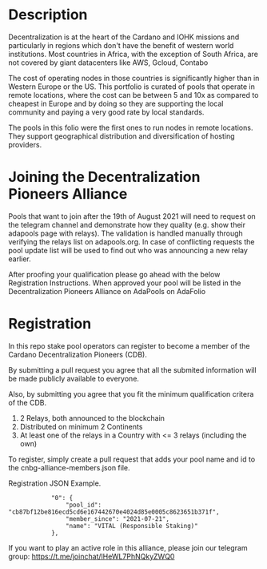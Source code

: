 # Description

Decentralization is at the heart of the Cardano and IOHK missions and particularly in regions which don't have the benefit of western world institutions. Most countries in Africa, with the exception of South Africa, are not covered by giant datacenters like AWS, Gcloud, Contabo 

The cost of operating nodes in those countries is significantly higher than in Western Europe or the US. This portfolio is curated of pools that operate in remote locations, where the cost can be between 5 and 10x as compared to cheapest in Europe and by doing so they are supporting the local community and paying a very good rate by local standards.

The pools in this folio were the first ones to run nodes in remote locations. They support geographical distribution and diversification of hosting providers.

# Joining the Decentralization Pioneers Alliance

Pools that want to join after the 19th of August 2021 will need to request on the telegram channel and demonstrate how they quality (e.g. show their adapools page with relays).
The validation is handled manually through verifying the relays list on adapools.org. In case of conflicting requests the pool update list will be used to find out who was announcing a new relay earlier.

After proofing your qualification please go ahead with the below Registration Instructions.
When approved your pool will be listed in the Decentralization Pioneers Alliance on AdaPools on AdaFolio

# Registration

In this repo stake pool operators can register to become a member of the Cardano Decentralization Pioneers (CDB).

By submitting a pull request you agree that all the submited information will be made publicly available to everyone.

Also, by submitting you agree that you fit the minimum qualification critera of the CDB.  
1. 2 Relays, both announced to the blockchain
2. Distributed on minimum 2 Continents
3. At least one of the relays in a Country with <= 3 relays (including the own)


To register, simply create a pull request that adds your pool name and id to the cnbg-alliance-members.json file.

Registration JSON Example.

```
            "0": {
                "pool_id": "cb87bf12be816ecd5cd6e167442670e4024d85e0005c8623651b371f",
                "member_since": "2021-07-21",
                "name": "VITAL (Responsible Staking)"
            },
```

If you want to play an active role in this alliance, please join our telegram group:
https://t.me/joinchat/lHeWL7PhNQkyZWQ0
